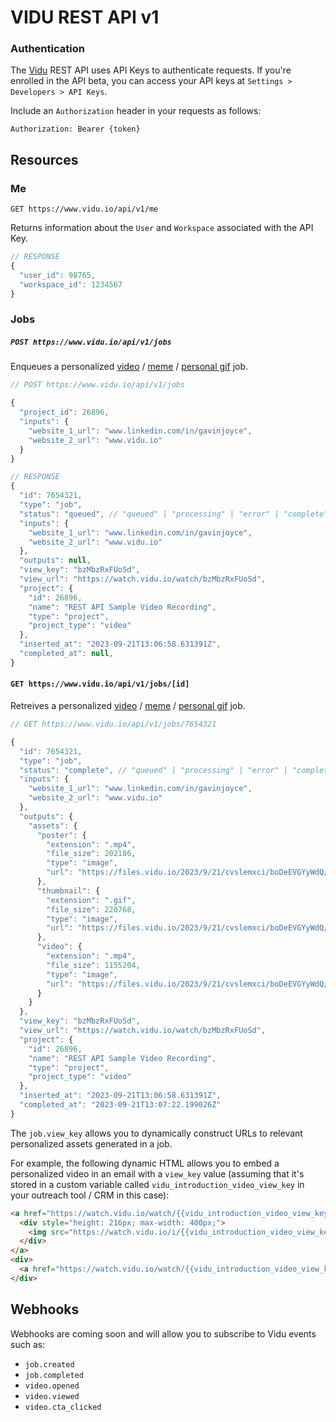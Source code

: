 # VIDU REST API v1

### Authentication

The [Vidu](https://www.vidu.io/) REST API uses API Keys to authenticate requests. If you're enrolled in the API beta, you can access your API keys at `Settings > Developers > API Keys`.

Include an `Authorization` header in your requests as follows:

`Authorization: Bearer {token}`

## Resources

### Me

`GET https://www.vidu.io/api/v1/me`

Returns information about the `User` and `Workspace` associated with the API Key.

```javascript
// RESPONSE
{
  "user_id": 98765,
  "workspace_id": 1234567
}
```

### Jobs

##### `POST https://www.vidu.io/api/v1/jobs`

Enqueues a personalized [video](https://www.vidu.io/video) / [meme](https://www.vidu.io/memes) / [personal gif](https://www.vidu.io/personal-gifs) job.  

```javascript
// POST https://www.vidu.io/api/v1/jobs

{
  "project_id": 26896,
  "inputs": {
    "website_1_url": "www.linkedin.com/in/gavinjoyce",
    "website_2_url": "www.vidu.io"
  }
}
```

```javascript
// RESPONSE
{
  "id": 7654321,
  "type": "job",
  "status": "queued", // "queued" | "processing" | "error" | "complete"
  "inputs": {
    "website_1_url": "www.linkedin.com/in/gavinjoyce",
    "website_2_url": "www.vidu.io"
  },
  "outputs": null,
  "view_key": "bzMbzRxFUoSd",
  "view_url": "https://watch.vidu.io/watch/bzMbzRxFUoSd",
  "project": {
    "id": 26896,
    "name": "REST API Sample Video Recording",
    "type": "project",
    "project_type": "video"
  },
  "inserted_at": "2023-09-21T13:06:58.631391Z",
  "completed_at": null,
}
```

#### `GET https://www.vidu.io/api/v1/jobs/[id]`

Retreives a personalized [video](https://www.vidu.io/video) / [meme](https://www.vidu.io/memes) / [personal gif](https://www.vidu.io/personal-gifs) job.  

```javascript
// GET https://www.vidu.io/api/v1/jobs/7654321

{
  "id": 7654321,
  "type": "job",
  "status": "complete", // "queued" | "processing" | "error" | "complete"
  "inputs": {
    "website_1_url": "www.linkedin.com/in/gavinjoyce",
    "website_2_url": "www.vidu.io"
  },
  "outputs": {
    "assets": {
      "poster": {
        "extension": ".mp4",
        "file_size": 202186,
        "type": "image",
        "url": "https://files.vidu.io/2023/9/21/cvslemxci/boDeEVGYyWdQ/poster.mp4"
      },
      "thumbnail": {
        "extension": ".gif",
        "file_size": 220768,
        "type": "image",
        "url": "https://files.vidu.io/2023/9/21/cvslemxci/boDeEVGYyWdQ/thumbnail.gif"
      },
      "video": {
        "extension": ".mp4",
        "file_size": 1155204,
        "type": "image",
        "url": "https://files.vidu.io/2023/9/21/cvslemxci/boDeEVGYyWdQ/video.mp4"
      }
    }
  },
  "view_key": "bzMbzRxFUoSd",
  "view_url": "https://watch.vidu.io/watch/bzMbzRxFUoSd", 
  "project": {
    "id": 26896,
    "name": "REST API Sample Video Recording",
    "type": "project",
    "project_type": "video"
  },
  "inserted_at": "2023-09-21T13:06:58.631391Z",
  "completed_at": "2023-09-21T13:07:22.199026Z"
}
```

The `job.view_key` allows you to dynamically construct URLs to relevant personalized assets generated in a job.

For example, the following dynamic HTML allows you to embed a personalized video in an email with a `view_key` value (assuming that it's stored in a custom variable called `vidu_introduction_video_view_key` in your outreach tool / CRM in this case):

```html
<a href="https://watch.vidu.io/watch/{{vidu_introduction_video_view_key}}" rel="noopener noreferrer" target="_blank">
  <div style="height: 216px; max-width: 400px;">
    <img src="https://watch.vidu.io/i/{{vidu_introduction_video_view_key}}.thumbnail.gif" alt="Watch the video I made for you" style="box-sizing: border-box; display: block; height: 216px; width: auto; border: 1px solid #eee;" />
  </div>
</a>
<div>
  <a href="https://watch.vidu.io/watch/{{vidu_introduction_video_view_key}}" rel="noopener noreferrer" target="_blank">Watch the video I made for you</a>
</div>
```

## Webhooks

Webhooks are coming soon and will allow you to subscribe to Vidu events such as:

 * `job.created`
 * `job.completed`
 * `video.opened`
 * `video.viewed`
 * `video.cta_clicked`


